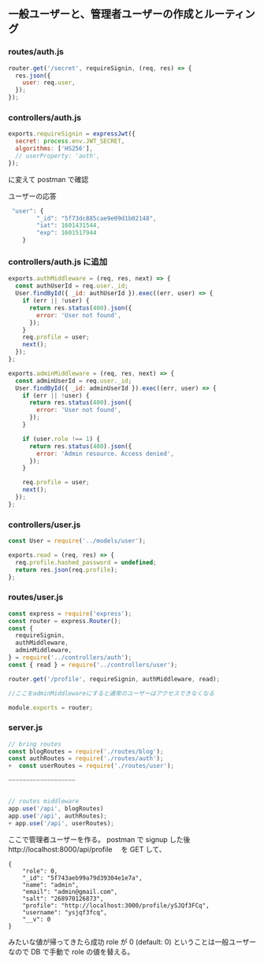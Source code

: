 ## 一般ユーザーと、管理者ユーザーの作成とルーティング

### routes/auth.js

```js
router.get('/secret', requireSignin, (req, res) => {
  res.json({
    user: req.user,
  });
});
```

### controllers/auth.js

```js
exports.requireSignin = expressJwt({
  secret: process.env.JWT_SECRET,
  algorithms: ['HS256'],
  // userProperty: 'auth',
});
```

に変えて postman で確認

ユーザーの応答

```js
 "user": {
        "_id": "5f73dc885cae9e09d1b02148",
        "iat": 1601431544,
        "exp": 1601517944
    }

```

### controllers/auth.js に追加

```js
exports.authMiddleware = (req, res, next) => {
  const authUserId = req.user._id;
  User.findById({ _id: authUserId }).exec((err, user) => {
    if (err || !user) {
      return res.status(400).json({
        error: 'User not found',
      });
    }
    req.profile = user;
    next();
  });
};

exports.adminMiddleware = (req, res, next) => {
  const adminUserId = req.user._id;
  User.findById({ _id: adminUserId }).exec((err, user) => {
    if (err || !user) {
      return res.status(400).json({
        error: 'User not found',
      });
    }

    if (user.role !== 1) {
      return res.status(400).json({
        error: 'Admin resource. Access denied',
      });
    }

    req.profile = user;
    next();
  });
};
```

### controllers/user.js

```js
const User = require('../models/user');

exports.read = (req, res) => {
  req.profile.hashed_password = undefined;
  return res.json(req.profile);
};
```

### routes/user.js

```js
const express = require('express');
const router = express.Router();
const {
  requireSignin,
  authMiddleware,
  adminMiddleware,
} = require('../controllers/auth');
const { read } = require('../controllers/user');

router.get('/profile', requireSignin, authMiddleware, read);

//ここをadminMiddlewareにすると通常のユーザーはアクセスできなくなる

module.exports = router;
```

### server.js

```js
// bring routes
const blogRoutes = require('./routes/blog');
const authRoutes = require('./routes/auth');
+  const userRoutes = require('./routes/user');

~~~~~~~~~~~~~~~~~~~


// routes middleware
app.use('/api', blogRoutes)
app.use('/api', authRoutes);
+ app.use('/api', userRoutes);
```

ここで管理者ユーザーを作る。
postman で signup した後
http://localhost:8000/api/profile 　を GET して、

```
{
    "role": 0,
    "_id": "5f743aeb99a79d39304e1e7a",
    "name": "admin",
    "email": "admin@gmail.com",
    "salt": "268970126873",
    "profile": "http://localhost:3000/profile/ySJQf3FCq",
    "username": "ysjqf3fcq",
    "__v": 0
}
```

みたいな値が帰ってきたら成功
role が 0 (default: 0) ということは一般ユーザーなので DB で手動で role の値を替える。
